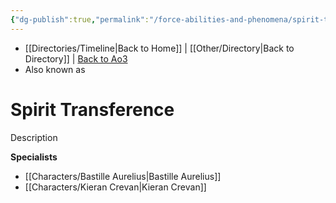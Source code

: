 ```yaml
---
{"dg-publish":true,"permalink":"/force-abilities-and-phenomena/spirit-transference/","tags":["light dark universal","offense defense utility","control sense alter","forcepower"]}
---
```


- [[Directories/Timeline\|Back to Home]] | [[Other/Directory\|Back to Directory]] | [Back to Ao3](https://archiveofourown.org/works/19334440/chapters/45992584)
- Also known as 

# Spirit Transference
Description

**Specialists**
- [[Characters/Bastille Aurelius\|Bastille Aurelius]]
- [[Characters/Kieran Crevan\|Kieran Crevan]]
